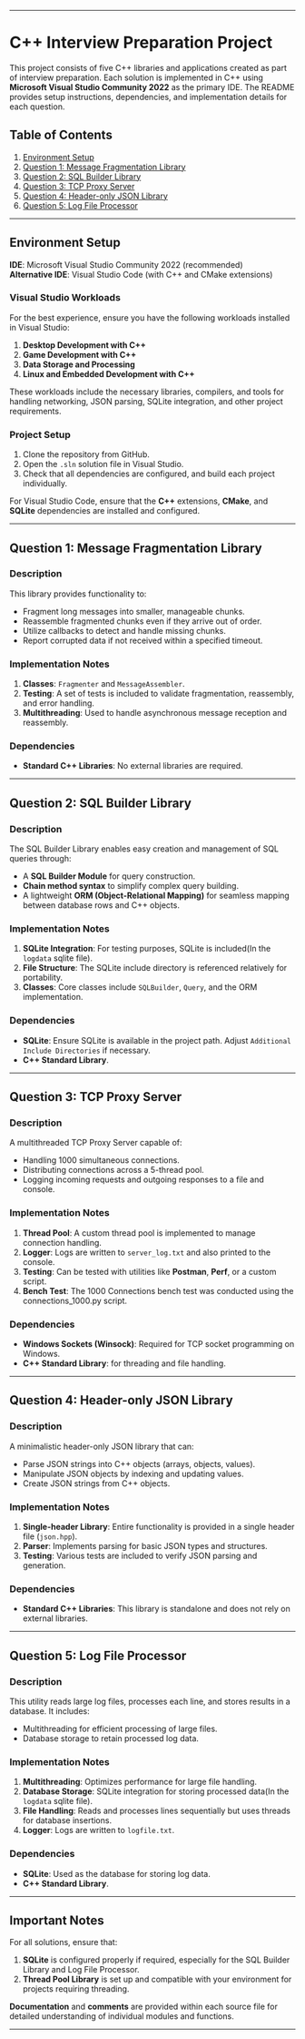 
---

# C++ Interview Preparation Project

This project consists of five C++ libraries and applications created as part of interview preparation. Each solution is implemented in C++ using **Microsoft Visual Studio Community 2022** as the primary IDE. The README provides setup instructions, dependencies, and implementation details for each question.

## Table of Contents
1. [Environment Setup](#environment-setup)
2. [Question 1: Message Fragmentation Library](#question-1-message-fragmentation-library)
3. [Question 2: SQL Builder Library](#question-2-sql-builder-library)
4. [Question 3: TCP Proxy Server](#question-3-tcp-proxy-server)
5. [Question 4: Header-only JSON Library](#question-4-header-only-json-library)
6. [Question 5: Log File Processor](#question-5-log-file-processor)

---

## Environment Setup

**IDE**: Microsoft Visual Studio Community 2022 (recommended)  
**Alternative IDE**: Visual Studio Code (with C++ and CMake extensions)

### Visual Studio Workloads
For the best experience, ensure you have the following workloads installed in Visual Studio:
1. **Desktop Development with C++**
2. **Game Development with C++**
3. **Data Storage and Processing**
4. **Linux and Embedded Development with C++**

These workloads include the necessary libraries, compilers, and tools for handling networking, JSON parsing, SQLite integration, and other project requirements.

### Project Setup
1. Clone the repository from GitHub.
2. Open the `.sln` solution file in Visual Studio.
3. Check that all dependencies are configured, and build each project individually.

For Visual Studio Code, ensure that the **C++** extensions, **CMake**, and **SQLite** dependencies are installed and configured.

---

## Question 1: Message Fragmentation Library

### Description
This library provides functionality to:
- Fragment long messages into smaller, manageable chunks.
- Reassemble fragmented chunks even if they arrive out of order.
- Utilize callbacks to detect and handle missing chunks.
- Report corrupted data if not received within a specified timeout.

### Implementation Notes
1. **Classes**: `Fragmenter` and `MessageAssembler`.
2. **Testing**: A set of tests is included to validate fragmentation, reassembly, and error handling.
3. **Multithreading**: Used to handle asynchronous message reception and reassembly.

### Dependencies
- **Standard C++ Libraries**: No external libraries are required.

---

## Question 2: SQL Builder Library

### Description
The SQL Builder Library enables easy creation and management of SQL queries through:
- A **SQL Builder Module** for query construction.
- **Chain method syntax** to simplify complex query building.
- A lightweight **ORM (Object-Relational Mapping)** for seamless mapping between database rows and C++ objects.

### Implementation Notes
1. **SQLite Integration**: For testing purposes, SQLite is included(In the `logdata` sqlite file).
2. **File Structure**: The SQLite include directory is referenced relatively for portability.
3. **Classes**: Core classes include `SQLBuilder`, `Query`, and the ORM implementation.

### Dependencies
- **SQLite**: Ensure SQLite is available in the project path. Adjust `Additional Include Directories` if necessary.
- **C++ Standard Library**.

---

## Question 3: TCP Proxy Server

### Description
A multithreaded TCP Proxy Server capable of:
- Handling 1000 simultaneous connections.
- Distributing connections across a 5-thread pool.
- Logging incoming requests and outgoing responses to a file and console.

### Implementation Notes
1. **Thread Pool**: A custom thread pool is implemented to manage connection handling.
2. **Logger**: Logs are written to `server_log.txt` and also printed to the console.
3. **Testing**: Can be tested with utilities like **Postman**, **Perf**, or a custom script.
4. **Bench Test**: The 1000 Connections bench test was conducted using the connections_1000.py script.

### Dependencies
- **Windows Sockets (Winsock)**: Required for TCP socket programming on Windows.
- **C++ Standard Library**: for threading and file handling.

---

## Question 4: Header-only JSON Library

### Description
A minimalistic header-only JSON library that can:
- Parse JSON strings into C++ objects (arrays, objects, values).
- Manipulate JSON objects by indexing and updating values.
- Create JSON strings from C++ objects.

### Implementation Notes
1. **Single-header Library**: Entire functionality is provided in a single header file (`json.hpp`).
2. **Parser**: Implements parsing for basic JSON types and structures.
3. **Testing**: Various tests are included to verify JSON parsing and generation.

### Dependencies
- **Standard C++ Libraries**: This library is standalone and does not rely on external libraries.

---

## Question 5: Log File Processor

### Description
This utility reads large log files, processes each line, and stores results in a database. It includes:
- Multithreading for efficient processing of large files.
- Database storage to retain processed log data.
  
### Implementation Notes
1. **Multithreading**: Optimizes performance for large file handling.
2. **Database Storage**: SQLite integration for storing processed data(In the `logdata` sqlite file).
3. **File Handling**: Reads and processes lines sequentially but uses threads for database insertions.
4. **Logger**: Logs are written to `logfile.txt`.

### Dependencies
- **SQLite**: Used as the database for storing log data.
- **C++ Standard Library**.

---

## Important Notes
For all solutions, ensure that:
1. **SQLite** is configured properly if required, especially for the SQL Builder Library and Log File Processor.
2. **Thread Pool Library** is set up and compatible with your environment for projects requiring threading.

**Documentation** and **comments** are provided within each source file for detailed understanding of individual modules and functions.

---
